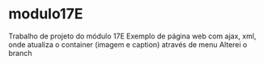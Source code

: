 # modulo17E
Trabalho de projeto do módulo 17E
Exemplo de página web com ajax, xml, onde atualiza o container (imagem e caption) através de menu
Alterei o branch
